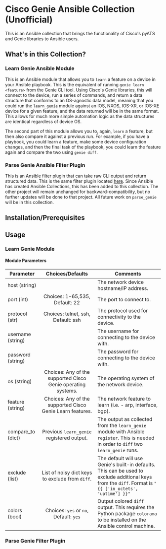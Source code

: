 # Cisco Genie Ansible Collection (Unofficial)

This is an Ansible collection that brings the functionality of Cisco's pyATS and Genie 
libraries to Ansible users.

## What's in this Collection?

### Learn Genie Ansible Module

This is an Ansible module that allows you to `learn` a feature on a device in your Ansible playbook. 
This is the equivalent of running `genie learn <feature>` from the Genie CLI tool.
Using Cisco's Genie libraries, this will connect to the device, run a series of commands, and return 
a data structure that conforms to an OS-agnostic data model, meaning that you could run the `learn_genie` 
module against an IOS, NXOS, IOS-XR, or IOS-XE device for a given feature, and the data returned will be 
in the same format. This allows for much more simple automation logic as the data structures are 
identical regardless of device OS.

The second part of this module allows you to, again, `learn` a feature, but then also compare it 
against a previous run. For example, if you have a playbook, you could learn a feature, make some 
device configuration changes, and then the final task of the playbook, you could learn the feature again 
and compare the two using `genie diff`.

### Parse Genie Ansible Filter Plugin

This is an Ansible filter plugin that can take raw CLI output and return structured data. This is the 
same filter plugin located [here](https://galaxy.ansible.com/clay584/parse_genie). Since Ansible has 
created Ansible Collections, this has been added to this collection. The other project will remain unchanged for 
backward-compatibility, but no further updates will be done to that project. All future work on `parse_genie` 
will be in this collection.

## Installation/Prerequisites



## Usage


### Learn Genie Module



#### Module Parameters
| Parameter     | Choices/Defaults | Comments      |
| ------------- | :-------------:    | ------------- |
| host (string)  |      | The network device hostname/IP address.          |
| port (int)  | Choices: 1-65,535, Default: 22     | The port to connect to.          |
| protocol (str)  | Choices: telnet, ssh, Default: ssh     | The protocol used for connectivity to the device.         |
| username (string) |      | The username for connecting to the device with.          |
| password (string) |      | The password for connecting to the device with.          |
| os (string) |   Choices: Any of the supported Cisco Genie operating systems.   | The operating system of the network device.          |
| feature (string) |   Choices: Any of the supported Cisco Genie Learn features.   | The network feature to learn (i.e. - arp, interface, bgp).          |
| compare_to (dict) |  Previous `learn_genie` registered output.    | The output as collected from the `learn_genie` module with Ansible `register`. This is needed in order to `diff` two `learn_genie` runs.          |
| exclude (list) |  List of noisy dict keys to exclude from `diff`.    | The default will use Genie's built-in defaults. This can be used to exclude additional keys from the `diff`. Format is `"{{ ['in_octets', 'uptime'] }}"`          |
| colors (bool) |   Choices: `yes` or `no`, Default: `yes`   | Output colored `diff` output. This requires the Python package `colorama` to be installed on the Ansible control machine.          |

### Parse Genie Filter Plugin

